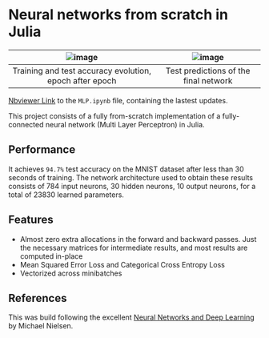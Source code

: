 # Neural networks from scratch in Julia

|![image](https://user-images.githubusercontent.com/8144521/113006870-04585b80-9176-11eb-9860-9268ff64ebb6.png)|![image](https://user-images.githubusercontent.com/8144521/113006884-07ebe280-9176-11eb-93b5-3892d0111142.png)|
|:-------------------------------------------------------:|:-------------------------------------:|
| Training and test accuracy evolution, epoch after epoch | Test predictions of the final network |

[Nbviewer Link](https://nbviewer.jupyter.org/github/mrandri19/neural-networks-from-scratch-in-julia/blob/main/MLP.ipynb) to the `MLP.ipynb` file, containing the lastest updates.

This project consists of a fully from-scratch implementation of a fully-connected neural network (Multi Layer Perceptron) in Julia.

## Performance

It achieves `94.7%` test accuracy on the MNIST dataset after less than 30 seconds of training.
The network architecture used to obtain these results consists of 784 input neurons, 30 hidden neurons, 10 output neurons, for a total of 23830 learned parameters.

## Features

- Almost zero extra allocations in the forward and backward passes. Just the necessary matrices for intermediate results, and most results are computed in-place
- Mean Squared Error Loss and Categorical Cross Entropy Loss
- Vectorized across minibatches

## References

This was build following the excellent [Neural Networks and Deep Learning](http://neuralnetworksanddeeplearning.com/) by Michael Nielsen.
